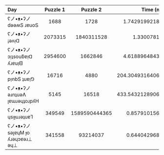 |          Day          |       Puzzle 1       |       Puzzle 2       |      Time (ms)       |
|:-----|:----------:|:--------:|-----------:|
| ʕノ•ᴥ•ʔノ dǝǝʍS ɹɐuoS          |         1688         |         1728         |    1.742919921875    |
| ʕノ•ᴥ•ʔノ ¡ǝʌᴉᗡ                |       2073315        |      1840311528      |     1.330078125      |
| ʕノ•ᴥ•ʔノ ɔᴉʇsouƃɐᴉᗡ ʎɹɐuᴉᗺ    |       2954600        |       1662846        |    4.618896484375    |
| ʕノ•ᴥ•ʔノ pᴉnbS ʇuɐᴉ⅁          |        16716         |         4880         |   204.304931640625   |
| ʕノ•ᴥ•ʔノ ǝɹnʇuǝɅ ꞁɐɯɹǝɥʇoɹpʎH |         5145         |        16518         |   433.543212890625   |
| ʕノ•ᴥ•ʔノ ɥsᴉɟuɹǝʇuɐꞀ          |        349549        |    1589590444365     |    0.85791015625     |
| ʕノ•ᴥ•ʔノ sǝꞁɐɥM ɟo ʎɹǝɥɔɐǝɹ⊥ ǝɥ⊥ |        341558        |       93214037       |    0.64404296875     |